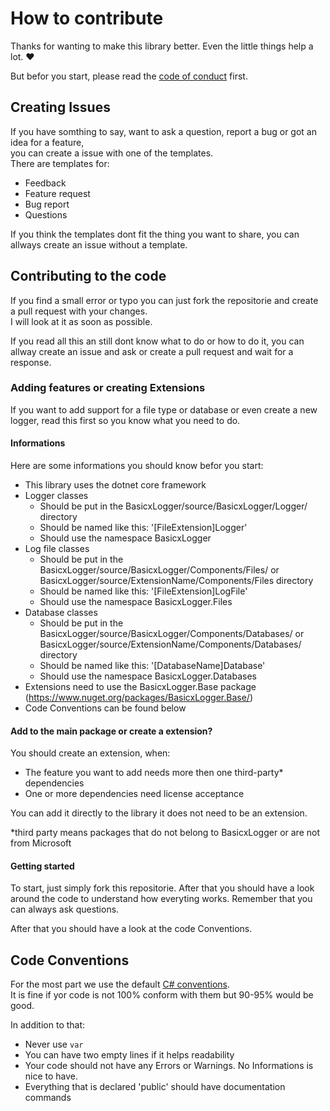 # How to contribute

Thanks for wanting to make this library better. Even the little things help a lot. ❤

But befor you start, please read the [code of conduct](https://github.com/basicx-StrgV/BasicxLogger/blob/main/.github/CODE_OF_CONDUCT.md) first.

## Creating Issues

If you have somthing to say, want to ask a question, report a bug or got an idea for a feature,  
you can create a issue with one of the templates.  
There are templates for:
- Feedback
- Feature request
- Bug report
- Questions

If you think the templates dont fit the thing you want to share, you can allways create an issue without a template.

## Contributing to the code

If you find a small error or typo you can just fork the repositorie and create a pull request with your changes.  
I will look at it as soon as possible.

If you read all this an still dont know what to do or how to do it, you can allway create an issue and ask or create a pull request and wait for a response.

### Adding features or creating Extensions

If you want to add support for a file type or database or even create a new logger, read this first so you know what you need to do.

#### Informations

Here are some informations you should know befor you start:
- This library uses the dotnet core framework
- Logger classes 
  - Should be put in the BasicxLogger/source/BasicxLogger/Logger/ directory
  - Should be named like this: '[FileExtension]Logger'
  - Should use the namespace BasicxLogger
- Log file classes
  - Should be put in the BasicxLogger/source/BasicxLogger/Components/Files/ or BasicxLogger/source/ExtensionName/Components/Files directory
  - Should be named like this: '[FileExtension]LogFile'
  - Should use the namespace BasicxLogger.Files
- Database classes
  - Should be put in the BasicxLogger/source/BasicxLogger/Components/Databases/ or BasicxLogger/source/ExtensionName/Components/Databases/ directory 
  - Should be named like this: '[DatabaseName]Database'
  - Should use the namespace BasicxLogger.Databases
- Extensions need to use the BasicxLogger.Base package (https://www.nuget.org/packages/BasicxLogger.Base/)
- Code Conventions can be found below

#### Add to the main package or create a extension?

You should create an extension, when:
- The feature you want to add needs more then one third-party* dependencies
- One or more dependencies need license acceptance

You can add it directly to the library it does not need to be an extension.

*third party means packages that do not belong to BasicxLogger or are not from Microsoft

#### Getting started

To start, just simply fork this repositorie.
After that you should have a look around the code to understand how everyting works.
Remember that you can always ask questions.

After that you should have a look at the code Conventions.

## Code Conventions

For the most part we use the default [C# conventions](https://github.com/dotnet/runtime/blob/main/docs/coding-guidelines/coding-style.md).  
It is fine if yor code is not 100% conform with them but 90-95% would be good.

In addition to that:
- Never use `var`
- You can have two empty lines if it helps readability
- Your code should not have any Errors or Warnings. No Informations is nice to have.
- Everything that is declared 'public' should have documentation commands
